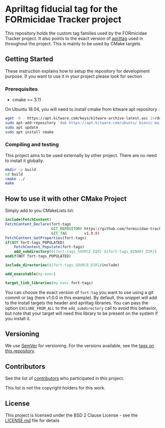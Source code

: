 # Apriltag fiducial tag for the FORmicidae Tracker project

This repository holds the custom tag families used by the FORmicidae
Tracker project. It also points to the exact version of
[apriltag](https://github.com/AprilRobotics/apriltag) used in
throughout the project. This is mainly to be used by CMake targets.

## Getting Started

These instruction explains how to setup the repository for development
purpose. If you want to use it in your project please look for section

### Prerequisites

 * cmake >= 3.11

 On Ubuntu 18.04, you will need to install cmake from kitware apt repository :


```bash
wget -O - https://apt.kitware.com/keys/kitware-archive-latest.asc 2>/dev/null | sudo apt-key add -
sudo apt-add-repository 'deb https://apt.kitware.com/ubuntu/ bionic main'
sudo apt update
sudo apt install cmake
```

### Compiling and testing

This project aims to be used externally by other project. There are no
need to install it globally.

```bash
mkdir -p build
cd build
cmake ../
make
```

## How to use it with other CMake Project

Simply add to you CMakeLists.txt:

``` cmake
include(FetchContent)
FetchContent_Declare(fort-tags
                     GIT_REPOSITORY https://github.com/formicidae-tracker/fort-tags.git
                     GIT_TAG        v1.0.0)
FetchContent_GetProperties(fort-tags)
if(NOT fort-tags_POPULATED)
	FetchContent_Populate(fort-tags)
	add_subdirectory(${fort-tags_SOURCE_DIR} ${fort-tags_BINARY_DIR})
endif(NOT fort-tags_POPULATED)

include_directories(${fort-tags_SOURCE_DIR}/include)

add_executable(my-exec)

target_link_libraries(my-exec fort-tags)
```

You can choose the exact version of `fort-tag` you want to use using a
git commit or tag (here v1.0.0 in this example). By default, this
snippet will add to the install targets the header and apriltag
libraries. You can pass the option `EXCLUDE_FROM_ALL` to the
`add_subdirectory` call to avoid this behavior, but note that your
target will need this library to be present on the system if you
install it.


## Versioning

We use [SemVer](http://semver.org/) for versioning. For the versions available, see the [tags on this repository](https://github.com/your/project/tags).

## Contributors

See the list of [contributors](https://github.com/your/project/contributors) who participated in this project.

This list is not the copyright holders for this work.

## License

This project is licensed under the BSD 2 Clause License - see the [LICENSE.md](LICENSE.md) file for details
